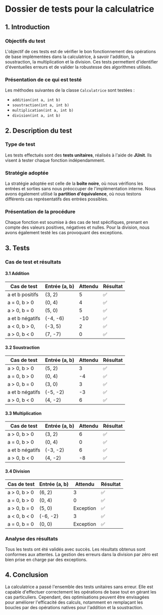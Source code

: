 # Dossier de tests pour la calculatrice

## 1. Introduction

### Objectifs du test
L'objectif de ces tests est de vérifier le bon fonctionnement des opérations de base implémentées dans la calculatrice, à savoir l'addition, la soustraction, la multiplication et la division. Ces tests permettent d'identifier d'éventuelles erreurs et de valider la robustesse des algorithmes utilisés.

### Présentation de ce qui est testé
Les méthodes suivantes de la classe `Calculatrice` sont testées :
- `addition(int a, int b)`
- `soustraction(int a, int b)`
- `multiplication(int a, int b)`
- `division(int a, int b)`

## 2. Description du test

### Type de test
Les tests effectués sont des **tests unitaires**, réalisés à l'aide de **JUnit**. Ils visent à tester chaque fonction indépendamment.

### Stratégie adoptée
La stratégie adoptée est celle de la **boîte noire**, où nous vérifions les entrées et sorties sans nous préoccuper de l'implémentation interne. Nous avons également utilisé la **partition d'équivalence**, où nous testons différents cas représentatifs des entrées possibles.

### Présentation de la procédure
Chaque fonction est soumise à des cas de test spécifiques, prenant en compte des valeurs positives, négatives et nulles. Pour la division, nous avons également testé les cas provoquant des exceptions.

## 3. Tests

### Cas de test et résultats

#### 3.1 Addition
| Cas de test | Entrée (a, b) | Attendu | Résultat |
|------------|--------------|---------|----------|
| a et b positifs | (3, 2) | 5 | ✅ |
| a = 0, b > 0 | (0, 4) | 4 | ✅ |
| a > 0, b = 0 | (5, 0) | 5 | ✅ |
| a et b négatifs | (-4, -6) | -10 | ✅ |
| a < 0, b > 0, | (-3, 5) | 2 | ✅ |
| a > 0, b < 0 | (7, -7) | 0 | ✅ |

#### 3.2 Soustraction
| Cas de test | Entrée (a, b) | Attendu | Résultat |
|------------|--------------|---------|----------|
| a > 0, b > 0 | (5, 2) | 3 | ✅ |
| a = 0, b > 0 | (0, 4) | -4 | ✅ |
| a > 0, b = 0 | (3, 0) | 3 | ✅ |
| a et b négatifs | (-5, -2) | -3 | ✅ |
| a > 0, b < 0 | (4, -2) | 6 | ✅ |

#### 3.3 Multiplication
| Cas de test | Entrée (a, b) | Attendu | Résultat |
|------------|--------------|---------|----------|
| a > 0, b > 0 | (3, 2) | 6 | ✅ |
| a = 0, b > 0 | (0, 4) | 0 | ✅ |
| a et b négatifs | (-3, -2) | 6 | ✅ |
| a > 0, b < 0 | (4, -2) | -8 | ✅ |

#### 3.4 Division
| Cas de test | Entrée (a, b) | Attendu | Résultat |
|------------|--------------|---------|----------|
| a > 0, b > 0 | (6, 2) | 3 | ✅ |
| a = 0, b > 0 | (0, 4) | 0 | ✅ |
| a > 0, b = 0 | (5, 0) | Exception | ✅ |
| a < 0, b < 0 | (-6, -2) | 3 | ✅ |
| a = 0, b = 0 | (0, 0) | Exception | ✅ |

### Analyse des résultats
Tous les tests ont été validés avec succès. Les résultats obtenus sont conformes aux attentes. La gestion des erreurs dans la division par zéro est bien prise en charge par des exceptions.

## 4. Conclusion
La calculatrice a passé l'ensemble des tests unitaires sans erreur. Elle est capable d'effectuer correctement les opérations de base tout en gérant les cas particuliers. Cependant, des optimisations peuvent être envisagées pour améliorer l'efficacité des calculs, notamment en remplaçant les boucles par des opérations natives pour l'addition et la soustraction.

